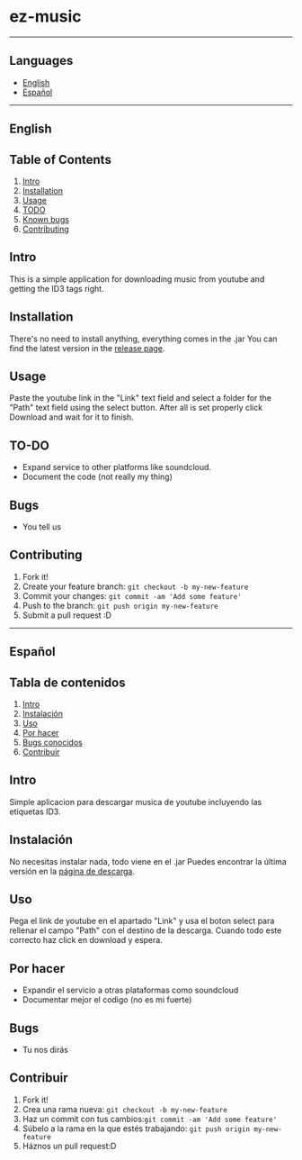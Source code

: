 # ez-music


----------

## Languages
* [English](#english)
* [Español](#español)


----------

## English

## Table of Contents
1. [Intro](#intro)
1. [Installation](#installation)
1. [Usage](#usage)
1. [TODO](#todo)
1. [Known bugs](#bugs)
1. [Contributing](#contributing)

## Intro
This is a simple application for downloading music from youtube and getting the ID3 tags right.


## Installation
There's no need to install anything, everything comes in the .jar
You can find the latest version in the [release page](https://github.com/josecurioso/ez-music/releases).


## Usage
Paste the youtube link in the "Link" text field and select a folder for the "Path" text field using the select button.
After all is set properly click Download and wait for it to finish.

## TO-DO
- Expand service to other platforms like soundcloud.
- Document the code (not really my thing)

## Bugs
- You tell us

## Contributing

1. Fork it!
2. Create your feature branch: `git checkout -b my-new-feature`
3. Commit your changes: `git commit -am 'Add some feature'`
4. Push to the branch: `git push origin my-new-feature`
5. Submit a pull request :D



----------

## Español

## Tabla de contenidos
1. [Intro](#intro)
1. [Instalación](#instalación)
1. [Uso](#uso)
1. [Por hacer](#porhacer)
1. [Bugs conocidos](#bugs)
1. [Contribuir](#contribuir)

## Intro
Simple aplicacion para descargar musica de youtube incluyendo las etiquetas ID3.



## Instalación
No necesitas instalar nada, todo viene en el .jar
Puedes encontrar la última versión en la [página de descarga](https://github.com/josecurioso/ez-music/releases).


## Uso
Pega el link de youtube en el apartado "Link" y usa el boton select para rellenar el campo "Path" con el destino de la descarga.
Cuando todo este correcto haz click en download y espera.

## Por hacer
- Expandir el servicio a otras plataformas como soundcloud
- Documentar mejor el codigo (no es mi fuerte)

## Bugs
- Tu nos dirás

## Contribuir

1. Fork it!
2. Crea una rama nueva: `git checkout -b my-new-feature`
3. Haz un commit con tus cambios:`git commit -am 'Add some feature'`
4. Súbelo a la rama en la que estés trabajando: `git push origin my-new-feature`
5. Háznos un pull request:D

